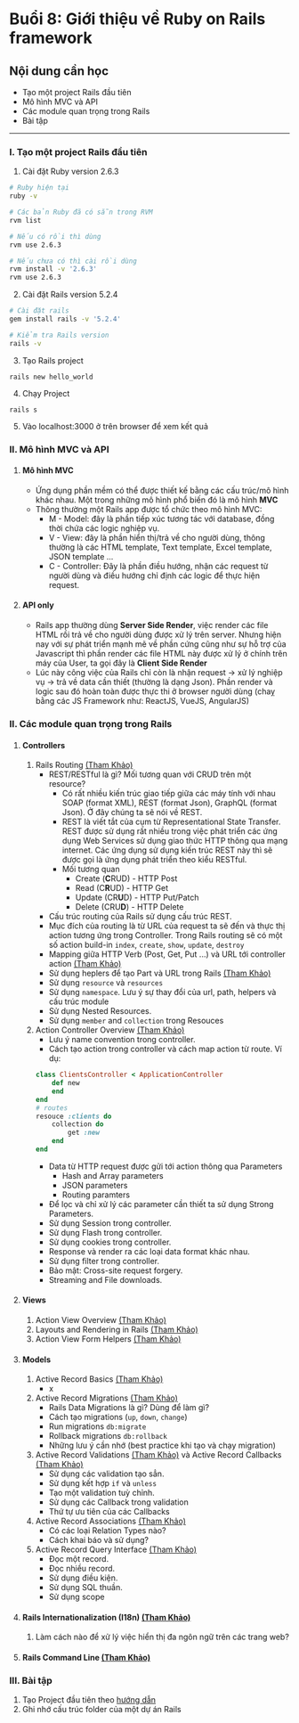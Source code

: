 # Buổi 8: Giới thiệu về Ruby on Rails framework

## Nội dung cần học
 - Tạo một project Rails đầu tiên
 - Mô hình MVC và API
 - Các module quan trọng trong Rails
 - Bài tập

-----

### I. Tạo một project Rails đầu tiên
  1. Cài đặt Ruby version 2.6.3
  ```bash
  # Ruby hiện tại
  ruby -v

  # Các bản Ruby đã có sẵn trong RVM
  rvm list

  # Nếu có rồi thì dùng
  rvm use 2.6.3

  # Nếu chưa có thì cài rồi dùng
  rvm install -v '2.6.3'
  rvm use 2.6.3
  ```

  2. Cài đặt Rails version 5.2.4
  ```bash
  # Cài đặt rails
  gem install rails -v '5.2.4'

  # Kiểm tra Rails version
  rails -v
  ```

  3. Tạo Rails project
  ```
  rails new hello_world
  ```

  4. Chạy Project
  ```
  rails s
  ```

  5. Vào localhost:3000 ở trên browser để xem kết quả
### II. Mô hình MVC và API
1. #### Mô hình MVC
    - Ứng dụng phần mềm có thể được thiết kế bằng các cấu trúc/mô hình khác nhau. Một trong những mô hình phổ biến đó là mô hình **MVC**
    - Thông thường một Rails app được tổ chức theo mô hình MVC:
        - M - Model: đây là phần tiếp xúc tương tác với database, đồng thời chứa các logic nghiệp vụ.
        - V - View: đây là phần hiển thị/trả về cho người dùng, thông thường là các HTML template, Text template, Excel template, JSON template ...
        - C - Controller: Đây là phần điều hướng, nhận các request từ người dùng và điều hướng chỉ định các logic để thực hiện request.
2. #### API only
    - Rails app thường dùng **Server Side Render**, việc render các file HTML rồi trả về cho người dùng được xử lý trên server. Nhưng hiện nay với sự phát triển mạnh mẽ về phần cứng cũng như sự hỗ trợ của Javascript thì phần render các file HTML này được xử lý ở chính trên máy của User, ta gọi đây là **Client Side Render**
    - Lúc này công việc của Rails chỉ còn là nhận request -> xử lý nghiệp vụ -> trả về data cần thiết (thường là dạng Json). Phần render và logic sau đó hoàn toàn được thực thi ở browser người dùng (chaỵ bằng các JS Framework như: ReactJS, VueJS, AngularJS)

### II. Các module quan trọng trong Rails
1. #### Controllers
    1. Rails Routing [(Tham Khảo)](https://guides.rubyonrails.org/v5.2/routing.html)
        - REST/RESTful là gì? Mối tương quan với CRUD trên một resource?
            - Có rất nhiều kiến trúc giao tiếp giữa các máy tính với nhau SOAP (format XML), REST (format Json), GraphQL (format Json). Ở đây chúng ta sẽ nói về REST.
            - REST là viết tắt của cụm từ Representational State Transfer. REST được sử dụng rất nhiều trong việc phát triển các ứng dụng Web Services sử dụng giao thức HTTP thông qua mạng internet. Các ứng dụng sử dụng kiến trúc REST này thì sẽ được gọi là ứng dụng phát triển theo kiểu RESTful.
            - Mối tương quan
                * Create (**C**RUD) - HTTP Post
                * Read (C**R**UD) - HTTP Get
                * Update (CR**U**D) - HTTP Put/Patch
                * Delete (CRU**D**) - HTTP Delete
        - Cấu trúc routing của Rails sử dụng cấu trúc REST.
        - Mục đích của routing là từ URL của request ta sẽ đến và thực thị action tương ứng trong Controller. Trong Rails routing sẽ có một số action build-in `index`, `create`, `show`, `update`, `destroy`
        - Mapping giữa HTTP Verb (Post, Get, Put ...) và URL tới controller action [(Tham Khảo)](https://guides.rubyonrails.org/v5.2/routing.html#crud-verbs-and-actions)
        - Sử dụng heplers để tạo Part và URL trong Rails [(Tham Khảo)](https://guides.rubyonrails.org/v5.2/routing.html#path-and-url-helpers)
        - Sử dụng `resource` và `resources`
        - Sử dụng `namespace`. Lưu ý sự thay đổi của url, path, helpers và cấu trúc module
        - Sử dụng Nested Resources.
        - Sử dụng `member` and `collection` trong Resouces
    2. Action Controller Overview [(Tham Khảo)](https://guides.rubyonrails.org/v5.2/action_controller_overview.html)
        - Lưu ý name convention trong controller.
        - Cách tạo action trong controller và cách map action từ route. Ví dụ:
        ```ruby
        class ClientsController < ApplicationController
            def new
            end
        end
        # routes
        resouce :clients do
            collection do
                get :new
            end
        end
        ```
        - Data từ HTTP request được gửi tới action thông qua Parameters
            - Hash and Array parameters
            - JSON parameters
            - Routing paramters
        - Để lọc và chỉ xử lý các parameter cần thiết ta sử dụng Strong Parameters.
        - Sử dụng Session trong controller.
        - Sử dụng Flash trong controller.
        - Sử dụng cookies trong controller.
        - Response và render ra các loại data format khác nhau.
        - Sử dụng filter trong controller.
        - Bảo mật: Cross-site request forgery.
        - Streaming and File downloads.
2. #### Views
    1. Action View Overview [(Tham Khảo)](https://guides.rubyonrails.org/v5.2/action_view_overview.html)
    2. Layouts and Rendering in Rails [(Tham Khảo)](https://guides.rubyonrails.org/v5.2/layouts_and_rendering.html)
    3. Action View Form Helpers [(Tham Khảo)](https://guides.rubyonrails.org/v5.2/form_helpers.html)
3. #### Models
    1. Active Record Basics [(Tham Khảo)](https://guides.rubyonrails.org/v5.2/active_record_basics.html)
        - x
    2. Active Record Migrations [(Tham Khảo)](https://guides.rubyonrails.org/v5.2/active_record_migrations.html)
        - Rails Data Migrations là gì? Dùng để làm gì?
        - Cách tạo migrations (`up`, `down`, `change`)
        - Run migrations `db:migrate`
        - Rollback migrations `db:rollback`
        - Những lưu ý cần nhớ (best practice khi tạo và chạy migration)
    3. Active Record Validations [(Tham Khảo)](https://guides.rubyonrails.org/v5.2/active_record_validations.html) và Active Record Callbacks [(Tham Khảo)](https://guides.rubyonrails.org/v5.2/active_record_callbacks.html)
        - Sử dụng các validation tạo sẳn.
        - Sử dụng kết hợp `if` và `unless`
        - Tạo một validation tuỳ chỉnh.
        - Sử dụng các Callback trong validation
        - Thứ tự ưu tiên của các Callbacks
    4. Active Record Associations [(Tham Khảo)](https://guides.rubyonrails.org/v5.2/association_basics.html)
        - Có các loại Relation Types nào?
        - Cách khai báo và sử dụng?
    5. Active Record Query Interface [(Tham Khảo)](https://guides.rubyonrails.org/v5.2/active_record_querying.html)
        - Đọc một record.
        - Đọc nhiều record.
        - Sử dụng điều kiện.
        - Sử dụng SQL thuần.
        - Sử dụng scope



4. #### Rails Internationalization (I18n) [(Tham Khảo)](https://guides.rubyonrails.org/v5.2/i18n.html)
    1. Làm cách nào để xử lý việc hiển thị đa ngôn ngữ trên các trang web?

5. #### Rails Command Line [(Tham Khảo)](https://guides.rubyonrails.org/v5.2/command_line.html)

### III. Bài tập
  1. Tạo Project đầu tiên theo [hướng dẫn](https://guides.rubyonrails.org/getting_started.html)
  2. Ghi nhớ cấu trúc folder của một dự án Rails
